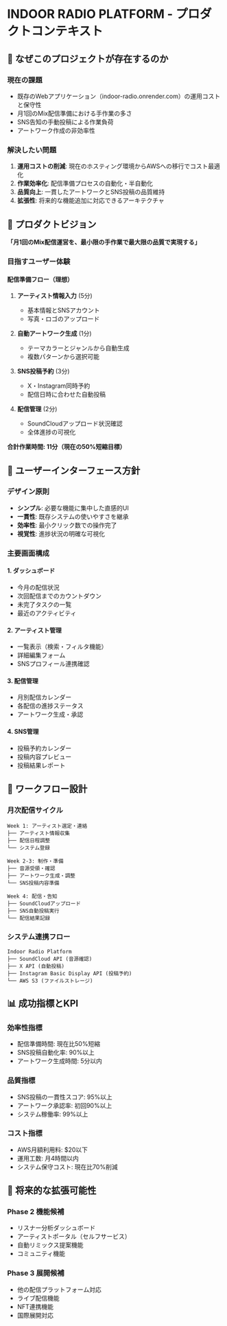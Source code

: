 # INDOOR RADIO PLATFORM - プロダクトコンテキスト

## 🎵 なぜこのプロジェクトが存在するのか

### 現在の課題
- 既存のWebアプリケーション（indoor-radio.onrender.com）の運用コストと保守性
- 月1回のMix配信準備における手作業の多さ
- SNS告知の手動投稿による作業負荷
- アートワーク作成の非効率性

### 解決したい問題
1. **運用コストの削減**: 現在のホスティング環境からAWSへの移行でコスト最適化
2. **作業効率化**: 配信準備プロセスの自動化・半自動化
3. **品質向上**: 一貫したアートワークとSNS投稿の品質維持
4. **拡張性**: 将来的な機能追加に対応できるアーキテクチャ

## 🎯 プロダクトビジョン

**「月1回のMix配信運営を、最小限の手作業で最大限の品質で実現する」**

### 目指すユーザー体験

#### 配信準備フロー（理想）
1. **アーティスト情報入力** (5分)
   - 基本情報とSNSアカウント
   - 写真・ロゴのアップロード
   
2. **自動アートワーク生成** (1分)
   - テーマカラーとジャンルから自動生成
   - 複数パターンから選択可能
   
3. **SNS投稿予約** (3分)
   - X・Instagram同時予約
   - 配信日時に合わせた自動投稿
   
4. **配信管理** (2分)
   - SoundCloudアップロード状況確認
   - 全体進捗の可視化

**合計作業時間: 11分（現在の50%短縮目標）**

## 🎨 ユーザーインターフェース方針

### デザイン原則
- **シンプル**: 必要な機能に集中した直感的UI
- **一貫性**: 既存システムの使いやすさを継承
- **効率性**: 最小クリック数での操作完了
- **視覚性**: 進捗状況の明確な可視化

### 主要画面構成

#### 1. ダッシュボード
- 今月の配信状況
- 次回配信までのカウントダウン
- 未完了タスクの一覧
- 最近のアクティビティ

#### 2. アーティスト管理
- 一覧表示（検索・フィルタ機能）
- 詳細編集フォーム
- SNSプロフィール連携確認

#### 3. 配信管理
- 月別配信カレンダー
- 各配信の進捗ステータス
- アートワーク生成・承認

#### 4. SNS管理
- 投稿予約カレンダー
- 投稿内容プレビュー
- 投稿結果レポート

## 🔄 ワークフロー設計

### 月次配信サイクル

```
Week 1: アーティスト選定・連絡
├── アーティスト情報収集
├── 配信日程調整
└── システム登録

Week 2-3: 制作・準備
├── 音源受領・確認
├── アートワーク生成・調整
└── SNS投稿内容準備

Week 4: 配信・告知
├── SoundCloudアップロード
├── SNS自動投稿実行
└── 配信結果記録
```

### システム連携フロー

```
Indoor Radio Platform
├── SoundCloud API (音源確認)
├── X API (自動投稿)
├── Instagram Basic Display API (投稿予約)
└── AWS S3 (ファイルストレージ)
```

## 📊 成功指標とKPI

### 効率性指標
- 配信準備時間: 現在比50%短縮
- SNS投稿自動化率: 90%以上
- アートワーク生成時間: 5分以内

### 品質指標
- SNS投稿の一貫性スコア: 95%以上
- アートワーク承認率: 初回90%以上
- システム稼働率: 99%以上

### コスト指標
- AWS月額利用料: $20以下
- 運用工数: 月4時間以内
- システム保守コスト: 現在比70%削減

## 🎪 将来的な拡張可能性

### Phase 2 機能候補
- リスナー分析ダッシュボード
- アーティストポータル（セルフサービス）
- 自動リミックス提案機能
- コミュニティ機能

### Phase 3 展開候補
- 他の配信プラットフォーム対応
- ライブ配信機能
- NFT連携機能
- 国際展開対応
